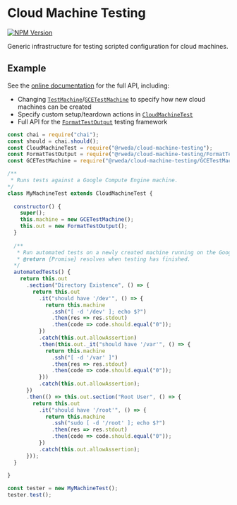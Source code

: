 # Cloud Machine Testing

[![NPM Version][NPM_BADGE]](https://www.npmjs.com/package/@rweda/cloud-machine-testing)

Generic infrastructure for testing scripted configuration for cloud machines.

## Example

See the [online documentation](https://rweda.github.io/cloud-machine-testing/) for the full API, including:

- Changing [`TestMachine`][]/[`GCETestMachine`][] to specify how new cloud machines can be created
- Specify custom setup/teardown actions in [`CloudMachineTest`][]
- Full API for the [`FormatTestOutput`][] testing framework

```js
const chai = require("chai");
const should = chai.should();
const CloudMachineTest = require("@rweda/cloud-machine-testing");
const FormatTestOutput = require("@rweda/cloud-machine-testing/FormatTestOutput");
const GCETestMachine = require("@rweda/cloud-machine-testing/GCETestMachine");

/**
 * Runs tests against a Google Compute Engine machine.
*/
class MyMachineTest extends CloudMachineTest {
  
  constructor() {
    super();
    this.machine = new GCETestMachine();
    this.out = new FormatTestOutput();
  }
  
  /**
   * Run automated tests on a newly created machine running on the Google Compute Engine.
   * @return {Promise} resolves when testing has finished.
  */
  automatedTests() {
    return this.out
      .section("Directory Existence", () => {
        return this.out
          .it("should have '/dev'", () => {
            return this.machine
              .ssh("[ -d '/dev' ]; echo $?")
              .then(res => res.stdout)
              .then(code => code.should.equal("0"));
          })
          .catch(this.out.allowAssertion)
          .then(this.out._it("should have '/var'", () => {
            return this.machine
              .ssh("[ -d '/var' ]")
              .then(res => res.stdout)
              .then(code => code.should.equal("0"));
          }))
          .catch(this.out.allowAssertion);
      })
      .then(() => this.out.section("Root User", () => {
        return this.out
          .it("should have '/root'", () => {
            return this.machine
              .ssh("sudo [ -d '/root' ]; echo $?")
              .then(res => res.stdout)
              .then(code => code.should.equal("0"));
          })
          .catch(this.out.allowAssertion);
      }));
  }
  
}

const tester = new MyMachineTest();
tester.test();
```

[NPM_BADGE]: https://img.shields.io/npm/v/@rweda/cloud-machine-testing.svg

[`TestMachine`]: https://rweda.github.io/cloud-machine-testing/TestMachine.html
[`GCETestMachine`]: https://rweda.github.io/cloud-machine-testing/GCETestMachine.html
[`CloudMachineTest`]: https://rweda.github.io/cloud-machine-testing/CloudMachineTest.html
[`FormatTestOutput`]: https://rweda.github.io/cloud-machine-testing/FormatTestOutput.html
